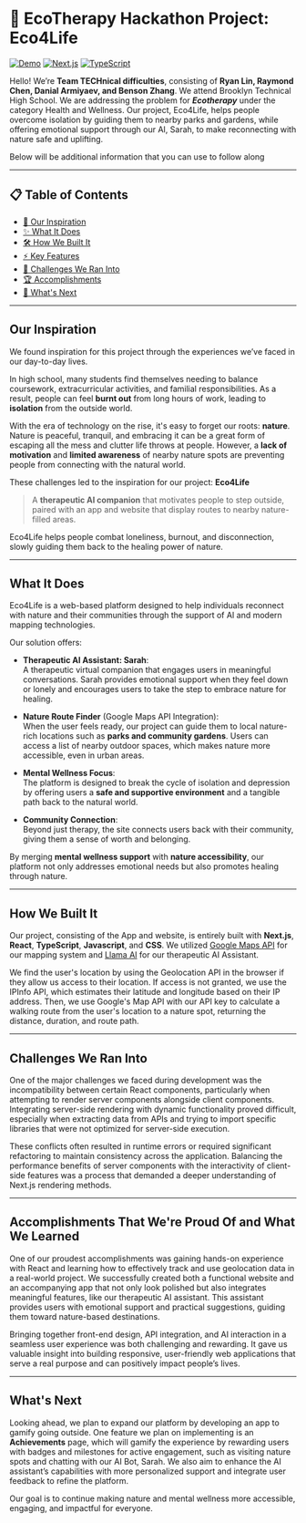 # 🌿 EcoTherapy Hackathon Project: Eco4Life

[![Demo](https://img.shields.io/badge/Demo-Live-green)](https://eco4life.vercel.app/)
[![Next.js](https://img.shields.io/badge/Next.js-15+-black)](https://nextjs.org/)
[![TypeScript](https://img.shields.io/badge/TypeScript-4.9+-blue)](https://www.typescriptlang.org/)

Hello! We’re **Team TECHnical difficulties**, consisting of **Ryan Lin, Raymond Chen, Danial Armiyaev, and Benson Zhang**. We attend Brooklyn Technical High School. We are addressing the problem for ***Ecotherapy*** under the category Health and Wellness. Our project, Eco4Life, helps people overcome isolation by guiding them to nearby parks and gardens, while offering emotional support through our AI, Sarah, to make reconnecting with nature safe and uplifting.


Below will be additional information that you can use to follow along

---

## 📋 Table of Contents
- [🎯 Our Inspiration](#our-inspiration)
- [✨ What It Does](#what-it-does)
- [🛠 How We Built It](#how-we-built-it)
- [⚡ Key Features](#key-features)
- [🚧 Challenges We Ran Into](#challenges-we-ran-into)
- [🏆 Accomplishments](#accomplishments-that-were-proud-of)
- [🚀 What's Next](#whats-next)

---

## Our Inspiration

We found inspiration for this project through the experiences we’ve faced in our day-to-day lives.


In high school, many students find themselves needing to balance coursework, extracurricular activities, and familial responsibilities. As a result, people can feel **burnt out** from long hours of work, leading to **isolation** from the outside world.


With the era of technology on the rise, it's easy to forget our roots: **nature**. Nature is peaceful, tranquil, and embracing it can be a great form of escaping all the mess and clutter life throws at people. However, a **lack of motivation** and **limited awareness** of nearby nature spots are preventing people from connecting with the natural world.


These challenges led to the inspiration for our project: **Eco4Life**
> A **therapeutic AI companion** that motivates people to step outside, paired with an app and website that display routes to nearby nature-filled areas.


Eco4Life helps people combat loneliness, burnout, and disconnection, slowly guiding them back to the healing power of nature.

---
## What It Does


Eco4Life is a web-based platform designed to help individuals reconnect with nature and their communities through the support of AI and modern mapping technologies.


Our solution offers:

- **Therapeutic AI Assistant: Sarah**:  
  A therapeutic virtual companion that engages users in meaningful conversations. Sarah provides emotional support when they feel down or lonely and encourages users to take the step to embrace nature for healing.


- **Nature Route Finder** (Google Maps API Integration):  
  When the user feels ready, our project can guide them to local nature-rich locations such as **parks and community gardens**. Users can access a list of nearby outdoor spaces, which makes nature more accessible, even in urban areas.

- **Mental Wellness Focus**:  
  The platform is designed to break the cycle of isolation and depression by offering users a **safe and supportive environment** and a tangible path back to the natural world.


- **Community Connection**:  
  Beyond just therapy, the site connects users back with their community, giving them a sense of worth and belonging.


By merging **mental wellness support** with **nature accessibility**, our platform not only addresses emotional needs but also promotes healing through nature.

---


## How We Built It

Our project, consisting of the App and website, is entirely built with **Next.js**, **React**,  **TypeScript**, **Javascript**, and **CSS**. We utilized [Google Maps API](https://developers.google.com/maps/documentation/geocoding/get-api-key) for our mapping system and [Llama AI](https://llama.developer.meta.com/docs/features/compatibility) for our therapeutic AI Assistant.


We find the user's location by using the Geolocation API in the browser if they allow us access to their location. If access is not granted, we use the IPInfo API, which estimates their latitude and longitude based on their IP address. Then, we use Google's Map API with our API key to calculate a walking route from the user's location to a nature spot, returning the distance, duration, and route path.

---

## Challenges We Ran Into

One of the major challenges we faced during development was the incompatibility between certain React components, particularly when attempting to render server components alongside client components. Integrating server-side rendering with dynamic functionality proved difficult, especially when extracting data from APIs and trying to import specific libraries that were not optimized for server-side execution.


These conflicts often resulted in runtime errors or required significant refactoring to maintain consistency across the application. Balancing the performance benefits of server components with the interactivity of client-side features was a process that demanded a deeper understanding of Next.js rendering methods.

---

## Accomplishments That We're Proud Of and What We Learned

One of our proudest accomplishments was gaining hands-on experience with React and learning how to effectively track and use geolocation data in a real-world project. We successfully created both a functional website and an accompanying app that not only look polished but also integrates meaningful features, like our therapeutic AI assistant. This assistant provides users with emotional support and practical suggestions, guiding them toward nature-based destinations.

Bringing together front-end design, API integration, and AI interaction in a seamless user experience was both challenging and rewarding. It gave us valuable insight into building responsive, user-friendly web applications that serve a real purpose and can positively impact people’s lives.

---

## What's Next


Looking ahead, we plan to expand our platform by developing an app to gamify going outside. One feature we plan on implementing is an **Achievements** page, which will gamify the experience by rewarding users with badges and milestones for active engagement, such as visiting nature spots and chatting with our AI Bot, Sarah. We also aim to enhance the AI assistant’s capabilities with more personalized support and integrate user feedback to refine the platform.


Our goal is to continue making nature and mental wellness more accessible, engaging, and impactful for everyone.
